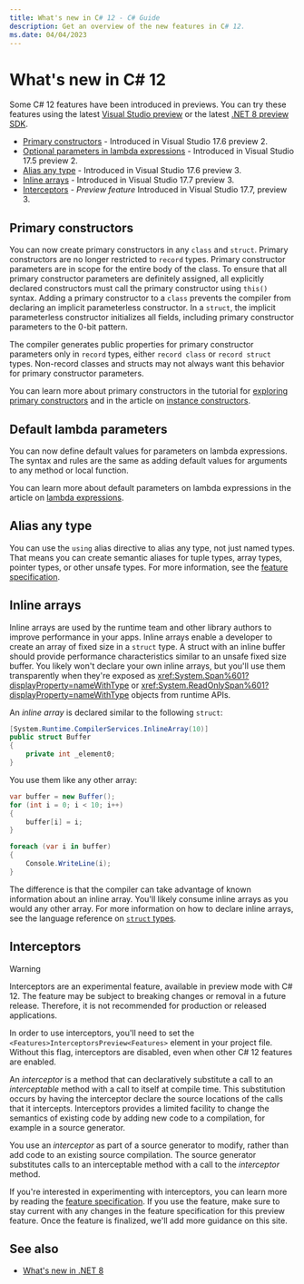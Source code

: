 ```yaml
---
title: What's new in C# 12 - C# Guide
description: Get an overview of the new features in C# 12.
ms.date: 04/04/2023
---
```

# What's new in C# 12

Some C# 12 features have been introduced in previews. You can try these features using the latest [Visual Studio preview](https://visualstudio.microsoft.com/vs/preview/) or the latest [.NET 8 preview SDK](https://dotnet.microsoft.com/download/dotnet).

- [Primary constructors](#primary-constructors) - Introduced in Visual Studio 17.6 preview 2.
- [Optional parameters in lambda expressions](#default-lambda-parameters) - Introduced in Visual Studio 17.5 preview 2.
- [Alias any type](#alias-any-type) - Introduced in Visual Studio 17.6 preview 3.
- [Inline arrays](#inline-arrays) - Introduced in Visual Studio 17.7 preview 3.
- [Interceptors](#interceptors) - *Preview feature* Introduced in Visual Studio 17.7, preview 3.

## Primary constructors

You can now create primary constructors in any `class` and `struct`. Primary constructors are no longer restricted to `record` types. Primary constructor parameters are in scope for the entire body of the class. To ensure that all primary constructor parameters are definitely assigned, all explicitly declared constructors must call the primary constructor using `this()` syntax. Adding a primary constructor to a `class` prevents the compiler from declaring an implicit parameterless constructor. In a `struct`, the implicit parameterless constructor initializes all fields, including primary constructor parameters to the 0-bit pattern.

The compiler generates public properties for primary constructor parameters only in `record` types, either `record class` or `record struct` types. Non-record classes and structs may not always want this behavior for primary constructor parameters.

You can learn more about primary constructors in the tutorial for [exploring primary constructors](./tutorials/primary-constructors.md) and in the article on [instance constructors](../programming-guide/classes-and-structs/instance-constructors.md#primary-constructors).

## Default lambda parameters

You can now define default values for parameters on lambda expressions. The syntax and rules are the same as adding default values for arguments to any method or local function.

You can learn more about default parameters on lambda expressions in the article on [lambda expressions](../language-reference/operators/lambda-expressions.md#input-parameters-of-a-lambda-expression).

## Alias any type

You can use the `using` alias directive to alias any type, not just named types. That means you can create semantic aliases for tuple types, array types, pointer types, or other unsafe types. For more information, see the [feature specification](~/_csharplang/proposals/using-alias-types.md).

## Inline arrays

Inline arrays are used by the runtime team and other library authors to improve performance in your apps. Inline arrays enable a developer to create an array of fixed size in a `struct` type. A struct with an inline buffer should provide performance characteristics similar to an unsafe fixed size buffer. You likely won't declare your own inline arrays, but you'll use them transparently when they're exposed as <xref:System.Span%601?displayProperty=nameWithType> or <xref:System.ReadOnlySpan%601?displayProperty=nameWithType> objects from runtime APIs.

An *inline array* is declared similar to the following `struct`:

```csharp
[System.Runtime.CompilerServices.InlineArray(10)]
public struct Buffer
{
    private int _element0;
}
```

You use them like any other array:

```csharp
var buffer = new Buffer();
for (int i = 0; i < 10; i++)
{
    buffer[i] = i;
}

foreach (var i in buffer)
{
    Console.WriteLine(i);
}
```

The difference is that the compiler can take advantage of known information about an inline array. You'll likely consume inline arrays as you would any other array. For more information on how to declare inline arrays, see the language reference on [`struct` types](../language-reference/builtin-types/struct.md#inline-arrays).

## Interceptors

> [!WARNING]
> Interceptors are an experimental feature, available in preview mode with C# 12. The feature may be subject to breaking changes or removal in a future release. Therefore, it is not recommended for production or released applications.
>
> In order to use interceptors, you'll need to set the `<Features>InterceptorsPreview<Features>` element in your project file. Without this flag, interceptors are disabled, even when other C# 12 features are enabled.

An *interceptor* is a method that can declaratively substitute a call to an *interceptable* method with a call to itself at compile time. This substitution occurs by having the interceptor declare the source locations of the calls that it intercepts. Interceptors provides a limited facility to change the semantics of existing code by adding new code to a compilation, for example in a source generator.

You use an *interceptor* as part of a source generator to modify, rather than add code to an existing source compilation. The source generator substitutes calls to an interceptable method with a call to the *interceptor* method.

If you're interested in experimenting with interceptors, you can learn more by reading the [feature specification](https://github.com/dotnet/roslyn/blob/main/docs/features/interceptors.md). If you use the feature, make sure to stay current with any changes in the feature specification for this preview feature. Once the feature is finalized, we'll add more guidance on this site.

## See also

- [What's new in .NET 8](../../core/whats-new/dotnet-8.md)
